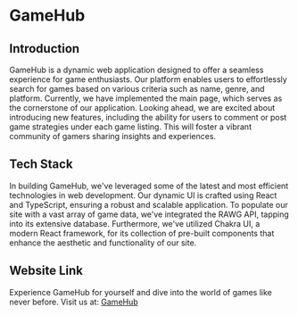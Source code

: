 # GameHub

## Introduction
GameHub is a dynamic web application designed to offer a seamless experience for game enthusiasts. Our platform enables users to effortlessly search for games based on various criteria such as name, genre, and platform. Currently, we have implemented the main page, which serves as the cornerstone of our application. Looking ahead, we are excited about introducing new features, including the ability for users to comment or post game strategies under each game listing. This will foster a vibrant community of gamers sharing insights and experiences.

## Tech Stack
In building GameHub, we've leveraged some of the latest and most efficient technologies in web development. Our dynamic UI is crafted using React and TypeScript, ensuring a robust and scalable application. To populate our site with a vast array of game data, we've integrated the RAWG API, tapping into its extensive database. Furthermore, we've utilized Chakra UI, a modern React framework, for its collection of pre-built components that enhance the aesthetic and functionality of our site.

## Website Link
Experience GameHub for yourself and dive into the world of games like never before. Visit us at: [GameHub](https://game-kj3ehz0c0-ziqi-lius-projects.vercel.app/)
